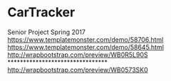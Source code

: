 # CarTracker
Senior Project Spring 2017
https://www.templatemonster.com/demo/58706.html
https://www.templatemonster.com/demo/58645.html
http://wrapbootstrap.com/preview/WB0R5L90S ********************************
http://wrapbootstrap.com/preview/WB0573SK0
